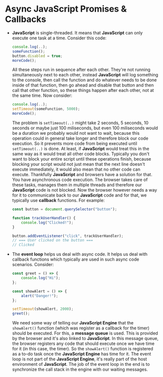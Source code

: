 # Async **JavaScript** Promises & Callbacks

- **JavaScript** is single-threaded. It means that **JavaScript** can only execute one task at a time. Consider this code:

    ```js
    console.log(..);
    someFunction();
    button.disabled = true;
    moreCode();
    ```

    All these steps run in sequence after each other. They're not running simultaneously next to each other, instead **JavaScript** will log something to the console, then call the function and do whatever needs to be done inside of that function, then go ahead and disable that button and then call that other function, so these things happen after each other, not at the same time. Now consider:

    ```js
    console.log(..);
    setTimeout(someFunction, 5000);
    moreCode();
    ```

    The problem is `setTimeout(..)` might take 2 seconds, 5 seconds, 10 seconds or maybe just 100 miliseconds, but even 100 miliseconds would be a duration we probably would not want to wait, because this operation could in general take longer and therefore block our code execution. So it prevents more code from being executed until `setTimeout(..)` is done. At least, if **JavaScript** would treat this in the same way as it would treat all other code blocks. Typically you don't want to block your entire script until these operations finish, because blocking your script would not just mean that the next line doesn't execute immediately, it would also mean that no other code can execute. Thankfully **JavaScript** and browsers have a solution for that. You have asynchronous code execution. The browser takes care of these tasks, manages them in multiple threads and therefore our **JavaScript** code is not blocked. Now the browser however needs a way for it to communicate back to our **JavaScript** code and for that, we typically use **callback** functions. For example:

    ```js
    const button = document.querySelector("button");

    function trackUserHandler() {
        console.log("Clicked!");
    }

    button.addEventListener("click", trackUserHandler);
    // === User clicked on the button ===
    // Clicked
    ```

- The **event loop** helps us deal with async code. It helps us deal with callback functions which typically are used in such async code scenarios. Consider:

    ```js
    const greet = () => {
        console.log("Hi");
    };

    const showAlert = () => {
        alert("Danger!");
    };

    setTimeout(showAlert, 2000);
    greet();
    ```

    We need some way of telling our **JavaScript Engine** that the `showAlert()` function (which was register as a callback for the timer) should be executed. For this, a **message queue** is used. This is provided by the browser and it's also linked to **JavaScript**. In this message queue, the browser registers any code that should execute once we have time for it (in this case, the timer). So the `showAlert()` function is registered as a to-do task once the **JavaScript Engine** has time for it. The event loop is not part of the **JavaScript Engine**, it's really part of the host environment of **JavaScript**. The job of the event loop in the end is to synchronize the call stack in the engine with our waiting messages.

